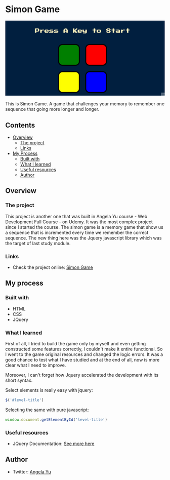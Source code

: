 # Simon Game

![](/images/simon-game.gif)

This is Simon Game. A game that challenges your memory to remember one sequence that going more longer and longer.

## Contents

- [Overview](#overview)
    - [The project](#the-project)
    - [Links](#links)
- [My Process](#my-process)
    - [Built with](#built-with)
    - [What I learned](#what-i-learned)
    - [Useful resources](#useful-resources)
    - [Author](#author)

## Overview

### The project

This project is another one that was built in Angela Yu course - Web Development Full Course - on Udemy. It was the most complex project since I started the course.
The simon game is a memory game that show us a sequence that is incremented every time we remember the correct sequence. The new thing here was the Jquery javascript library which was the target of last study module.

### Links

- Check the project online: [Simon Game](https://joaovsbraz.github.io/simon-game/)

## My process

### Built with

- HTML
- CSS
- JQuery

### What I learned

First of all, I tried to build the game only by myself and even getting constructed some features correctly, I couldn't make it entire functional. So I went to the game original resources and changed the logic errors.
It was a good chance to test what I have studied and at the end of all, now is more clear what I need to improve.

Moreover, I can't forget how Jquery accelerated the development with its short syntax.

Select elements is really easy with jquery:

```js
$('#level-title')
```

Selecting the same with pure javascript:

```js
window.document.getElementById('level-title')
```

### Useful resources

- JQuery Documentation: [See more here](https://jquery.com/)

## Author

- Twitter: [Angela Yu](https://twitter.com/yu_angela)